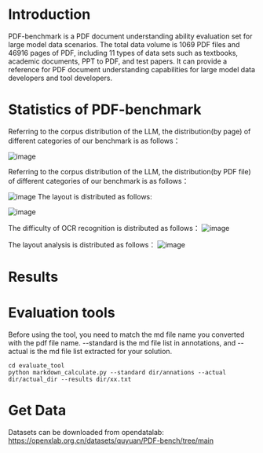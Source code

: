 # Introduction
   PDF-benchmark is a PDF document understanding ability evaluation set for large model data scenarios. The total data volume is 1069 PDF files and 46916 pages of PDF, including 11 types of data sets such as textbooks, academic documents, PPT to PDF, and test papers. It can provide a reference for PDF document understanding capabilities for large model data developers and tool developers.

# Statistics of PDF-benchmark
Referring to the corpus distribution of the LLM, the distribution(by page) of different categories of our benchmark is as follows：

![image](https://github.com/quyuan01/pdf-extract-bench/assets/102640628/b6281579-585c-43da-9d88-b25f226b39d1)

Referring to the corpus distribution of the LLM, the distribution(by PDF file) of different categories of our benchmark is as follows：

![image](https://github.com/quyuan01/pdf-extract-bench/assets/102640628/c186b7cc-2956-4a9d-a54c-1f7aca3aaafe)
The layout is distributed as follows:

![image](https://github.com/quyuan01/pdf-extract-bench/assets/102640628/2aa4c6bd-bd31-48e2-8c02-6e03b50d63a9)

The difficulty of OCR recognition is distributed as follows：
![image](https://github.com/quyuan01/pdf-extract-bench/assets/102640628/6b2f42df-fe1a-45f8-a0ae-8d89ae19d740)

The layout analysis is distributed as follows：
![image](https://github.com/quyuan01/pdf-extract-bench/assets/102640628/faa35a3a-0f68-4ed8-bd5c-fe8105a20125)

# Results


# Evaluation tools
 Before using the tool, you need to match the md file name you converted with the pdf file name. --standard is the md file list in annotations, and --actual is the md file list extracted for your solution.

```
cd evaluate_tool
python markdown_calculate.py --standard dir/annations --actual dir/actual_dir --results dir/xx.txt
```


# Get Data
Datasets can be downloaded from opendatalab: https://openxlab.org.cn/datasets/quyuan/PDF-bench/tree/main
